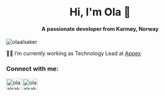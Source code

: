 <h1 align="center">Hi, I'm Ola 👋</h1>
<h4 align="center">A passionate developer from Karmøy, Norway</h4>

<p align="left"> <img src="https://komarev.com/ghpvc/?username=olaalsaker&label=Profile%20views&color=0e75b6&style=flat" alt="olaalsaker" /> </p>

👨‍💻 I’m currently working as Technology Lead at [Appex](https://appex.no)

<h3 align="left">Connect with me:</h3>
<p align="left">
<a href="https://fb.com/olaalsaker" target="blank"><img align="center" src="https://cdn.jsdelivr.net/npm/simple-icons@3.0.1/icons/facebook.svg" alt="olaalsaker" height="30" width="40" /></a>
<a href="https://instagram.com/olaalsaker" target="blank"><img align="center" src="https://cdn.jsdelivr.net/npm/simple-icons@3.0.1/icons/instagram.svg" alt="olaalsaker" height="30" width="40" /></a>
</p>
